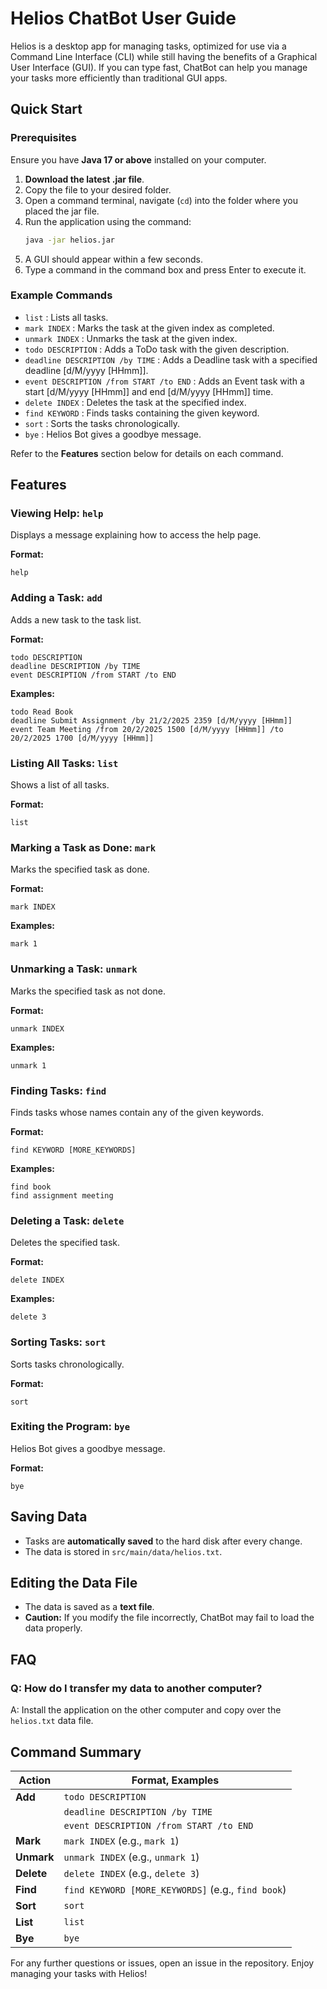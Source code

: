 # Helios ChatBot User Guide

Helios is a desktop app for managing tasks, optimized for use via a Command Line Interface (CLI) while still having the benefits of a Graphical User Interface (GUI). If you can type fast, ChatBot can help you manage your tasks more efficiently than traditional GUI apps.

## Quick Start

### Prerequisites

Ensure you have **Java 17 or above** installed on your computer.

1. **Download the latest .jar file**.
2. Copy the file to your desired folder.
3. Open a command terminal, navigate (`cd`) into the folder where you placed the jar file.
4. Run the application using the command:
   ```sh
   java -jar helios.jar
   ```
5. A GUI should appear within a few seconds.
6. Type a command in the command box and press Enter to execute it.

### Example Commands
- `list` : Lists all tasks.
- `mark INDEX` : Marks the task at the given index as completed.
- `unmark INDEX` : Unmarks the task at the given index.
- `todo DESCRIPTION` : Adds a ToDo task with the given description.
- `deadline DESCRIPTION /by TIME` : Adds a Deadline task with a specified deadline [d/M/yyyy [HHmm]].
- `event DESCRIPTION /from START /to END` : Adds an Event task with a start [d/M/yyyy [HHmm]] and end [d/M/yyyy [HHmm]] time.
- `delete INDEX` : Deletes the task at the specified index.
- `find KEYWORD` : Finds tasks containing the given keyword.
- `sort` : Sorts the tasks chronologically.
- `bye` : Helios Bot gives a goodbye message.

Refer to the **Features** section below for details on each command.

## Features

### Viewing Help: `help`
Displays a message explaining how to access the help page.

**Format:**
```
help
```

### Adding a Task: `add`
Adds a new task to the task list.

**Format:**
```
todo DESCRIPTION
deadline DESCRIPTION /by TIME
event DESCRIPTION /from START /to END
```

**Examples:**
```
todo Read Book
deadline Submit Assignment /by 21/2/2025 2359 [d/M/yyyy [HHmm]] 
event Team Meeting /from 20/2/2025 1500 [d/M/yyyy [HHmm]] /to 20/2/2025 1700 [d/M/yyyy [HHmm]] 
```

### Listing All Tasks: `list`
Shows a list of all tasks.

**Format:**
```
list
```

### Marking a Task as Done: `mark`
Marks the specified task as done.

**Format:**
```
mark INDEX
```

**Examples:**
```
mark 1
```

### Unmarking a Task: `unmark`
Marks the specified task as not done.

**Format:**
```
unmark INDEX
```

**Examples:**
```
unmark 1
```

### Finding Tasks: `find`
Finds tasks whose names contain any of the given keywords.

**Format:**
```
find KEYWORD [MORE_KEYWORDS]
```

**Examples:**
```
find book
find assignment meeting
```

### Deleting a Task: `delete`
Deletes the specified task.

**Format:**
```
delete INDEX
```

**Examples:**
```
delete 3
```

### Sorting Tasks: `sort`
Sorts tasks chronologically.

**Format:**
```
sort
```

### Exiting the Program: `bye`
Helios Bot gives a goodbye message.

**Format:**
```
bye
```

## Saving Data
- Tasks are **automatically saved** to the hard disk after every change.
- The data is stored in `src/main/data/helios.txt`.

## Editing the Data File
- The data is saved as a **text file**. 
- **Caution:** If you modify the file incorrectly, ChatBot may fail to load the data properly.

## FAQ
### **Q: How do I transfer my data to another computer?**
A: Install the application on the other computer and copy over the `helios.txt` data file.

## Command Summary

| **Action**  | **Format, Examples**  |
|------------|----------------------|
| **Add**    | `todo DESCRIPTION`  |
|            | `deadline DESCRIPTION /by TIME`  |
|            | `event DESCRIPTION /from START /to END`  |
| **Mark**   | `mark INDEX` (e.g., `mark 1`)  |
| **Unmark** | `unmark INDEX` (e.g., `unmark 1`)  |
| **Delete** | `delete INDEX` (e.g., `delete 3`)  |
| **Find**   | `find KEYWORD [MORE_KEYWORDS]` (e.g., `find book`)  |
| **Sort**   | `sort`  |
| **List**   | `list`  |
| **Bye**    | `bye`  |

For any further questions or issues, open an issue in the repository. Enjoy managing your tasks with Helios!


